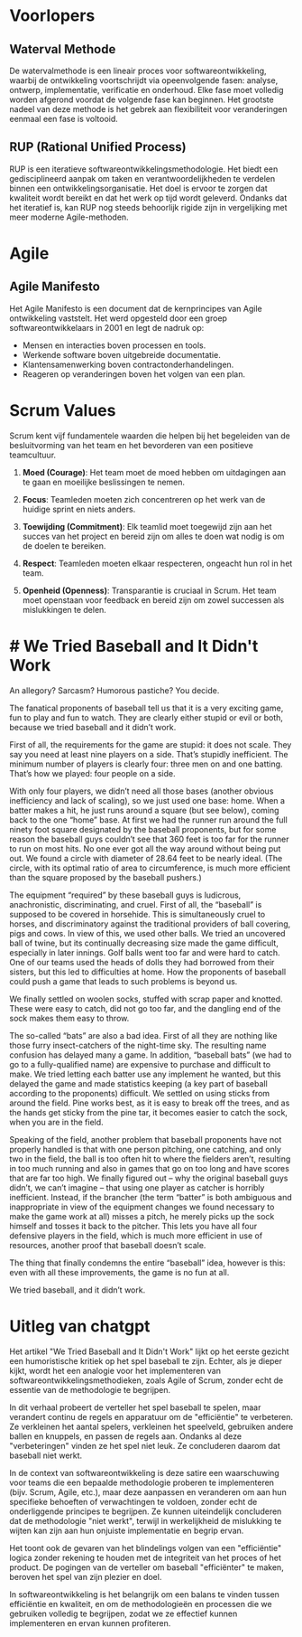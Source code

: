 # Voorlopers

## Waterval Methode

De watervalmethode is een lineair proces voor softwareontwikkeling, waarbij de ontwikkeling voortschrijdt via opeenvolgende fasen: analyse, ontwerp, implementatie, verificatie en onderhoud. Elke fase moet volledig worden afgerond voordat de volgende fase kan beginnen. Het grootste nadeel van deze methode is het gebrek aan flexibiliteit voor veranderingen eenmaal een fase is voltooid.

## RUP (Rational Unified Process)

RUP is een iteratieve softwareontwikkelingsmethodologie. Het biedt een gedisciplineerd aanpak om taken en verantwoordelijkheden te verdelen binnen een ontwikkelingsorganisatie. Het doel is ervoor te zorgen dat kwaliteit wordt bereikt en dat het werk op tijd wordt geleverd. Ondanks dat het iteratief is, kan RUP nog steeds behoorlijk rigide zijn in vergelijking met meer moderne Agile-methoden.

# Agile

## Agile Manifesto

Het Agile Manifesto is een document dat de kernprincipes van Agile ontwikkeling vaststelt. Het werd opgesteld door een groep softwareontwikkelaars in 2001 en legt de nadruk op:

- Mensen en interacties boven processen en tools.
- Werkende software boven uitgebreide documentatie.
- Klantensamenwerking boven contractonderhandelingen.
- Reageren op veranderingen boven het volgen van een plan.

# Scrum Values

Scrum kent vijf fundamentele waarden die helpen bij het begeleiden van de besluitvorming van het team en het bevorderen van een positieve teamcultuur.

1. **Moed (Courage)**: Het team moet de moed hebben om uitdagingen aan te gaan en moeilijke beslissingen te nemen.

2. **Focus**: Teamleden moeten zich concentreren op het werk van de huidige sprint en niets anders.

3. **Toewijding (Commitment)**: Elk teamlid moet toegewijd zijn aan het succes van het project en bereid zijn om alles te doen wat nodig is om de doelen te bereiken.

4. **Respect**: Teamleden moeten elkaar respecteren, ongeacht hun rol in het team.

5. **Openheid (Openness)**: Transparantie is cruciaal in Scrum. Het team moet openstaan voor feedback en bereid zijn om zowel successen als mislukkingen te delen.



# # We Tried Baseball and It Didn't Work

An allegory? Sarcasm? Humorous pastiche? You decide.

The fanatical proponents of baseball tell us that it is a very exciting game, fun to play and fun to watch. They are clearly either stupid or evil or both, because we tried baseball and it didn’t work.

First of all, the requirements for the game are stupid: it does not scale. They say you need at least nine players on a side. That’s stupidly inefficient. The minimum number of players is clearly four: three men on and one batting. That’s how we played: four people on a side.

With only four players, we didn’t need all those bases (another obvious inefficiency and lack of scaling), so we just used one base: home. When a batter makes a hit, he just runs around a square (but see below), coming back to the one “home” base. At first we had the runner run around the full ninety foot square designated by the baseball proponents, but for some reason the baseball guys couldn’t see that 360 feet is too far for the runner to run on most hits. No one ever got all the way around without being put out. We found a circle with diameter of 28.64 feet to be nearly ideal. (The circle, with its optimal ratio of area to circumference, is much more efficient than the square proposed by the baseball pushers.)

The equipment “required” by these baseball guys is ludicrous, anachronistic, discriminating, and cruel. First of all, the “baseball” is supposed to be covered in horsehide. This is simultaneously cruel to horses, and discriminatory against the traditional providers of ball covering, pigs and cows. In view of this, we used other balls. We tried an uncovered ball of twine, but its continually decreasing size made the game difficult, especially in later innings. Golf balls went too far and were hard to catch. One of our teams used the heads of dolls they had borrowed from their sisters, but this led to difficulties at home. How the proponents of baseball could push a game that leads to such problems is beyond us.

We finally settled on woolen socks, stuffed with scrap paper and knotted. These were easy to catch, did not go too far, and the dangling end of the sock makes them easy to throw.

The so-called “bats” are also a bad idea. First of all they are nothing like those furry insect-catchers of the night-time sky. The resulting name confusion has delayed many a game. In addition, “baseball bats” (we had to go to a fully-qualified name) are expensive to purchase and difficult to make. We tried letting each batter use any implement he wanted, but this delayed the game and made statistics keeping (a key part of baseball according to the proponents) difficult. We settled on using sticks from around the field. Pine works best, as it is easy to break off the trees, and as the hands get sticky from the pine tar, it becomes easier to catch the sock, when you are in the field.

Speaking of the field, another problem that baseball proponents have not properly handled is that with one person pitching, one catching, and only two in the field, the ball is too often hit to where the fielders aren’t, resulting in too much running and also in games that go on too long and have scores that are far too high. We finally figured out – why the original baseball guys didn’t, we can’t imagine – that using one player as catcher is horribly inefficient. Instead, if the brancher (the term “batter” is both ambiguous and inappropriate in view of the equipment changes we found necessary to make the game work at all) misses a pitch, he merely picks up the sock himself and tosses it back to the pitcher. This lets you have all four defensive players in the field, which is much more efficient in use of resources, another proof that baseball doesn’t scale.

The thing that finally condemns the entire “baseball” idea, however is this: even with all these improvements, the game is no fun at all.

We tried baseball, and it didn’t work.


# Uitleg van chatgpt

Het artikel "We Tried Baseball and It Didn't Work" lijkt op het eerste gezicht een humoristische kritiek op het spel baseball te zijn. Echter, als je dieper kijkt, wordt het een analogie voor het implementeren van softwareontwikkelingsmethodieken, zoals Agile of Scrum, zonder echt de essentie van de methodologie te begrijpen.

In dit verhaal probeert de verteller het spel baseball te spelen, maar verandert continu de regels en apparatuur om de "efficiëntie" te verbeteren. Ze verkleinen het aantal spelers, verkleinen het speelveld, gebruiken andere ballen en knuppels, en passen de regels aan. Ondanks al deze "verbeteringen" vinden ze het spel niet leuk. Ze concluderen daarom dat baseball niet werkt.

In de context van softwareontwikkeling is deze satire een waarschuwing voor teams die een bepaalde methodologie proberen te implementeren (bijv. Scrum, Agile, etc.), maar deze aanpassen en veranderen om aan hun specifieke behoeften of verwachtingen te voldoen, zonder echt de onderliggende principes te begrijpen. Ze kunnen uiteindelijk concluderen dat de methodologie "niet werkt", terwijl in werkelijkheid de mislukking te wijten kan zijn aan hun onjuiste implementatie en begrip ervan.

Het toont ook de gevaren van het blindelings volgen van een "efficiëntie" logica zonder rekening te houden met de integriteit van het proces of het product. De pogingen van de verteller om baseball "efficiënter" te maken, beroven het spel van zijn plezier en doel.

In softwareontwikkeling is het belangrijk om een balans te vinden tussen efficiëntie en kwaliteit, en om de methodologieën en processen die we gebruiken volledig te begrijpen, zodat we ze effectief kunnen implementeren en ervan kunnen profiteren.

